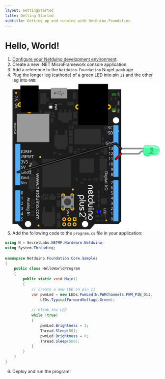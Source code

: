 ```yaml
---
layout: GettingStarted
title: Getting Started
subtitle: Getting up and running with Netduino.Foundation
---
```


# Hello, World!

1. [Configure your Netduino development environment](http://developer.wildernesslabs.co/Netduino/Getting_Started/).
2. Create a new .NET MicroFramework console application.
3. Add a reference to the `Netduino.Foundation` Nuget package.
4. Plug the longer leg (cathode) of a green LED into pin `11` and the other leg into `GND`:
![](PwmLed_bb.svg)
5. Add the following code to the `program.cs` file in your application:
 
```csharp
using N = SecretLabs.NETMF.Hardware.Netduino;
using System.Threading;

namespace Netduino.Foundation.Core.Samples
{
    public class HelloWorldProgram
    {
        public static void Main()
        {
            // create a new LED on pin 11
            var pwmLed = new LEDs.PwmLed(N.PWMChannels.PWM_PIN_D11, 
                LEDs.TypicalForwardVoltage.Green);

            // blink the LED 
            while (true)
            {
                pwmLed.Brightness = 1;
                Thread.Sleep(50);
                pwmLed.Brightness = 0;
                Thread.Sleep(500);
            }
        }
    }
}
```

6. Deploy and run the program!
